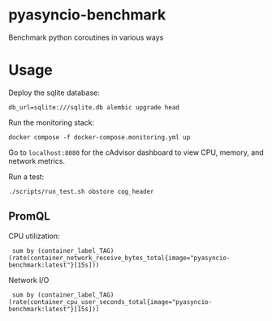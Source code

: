 # pyasyncio-benchmark
Benchmark python coroutines in various ways


# Usage
Deploy the sqlite database:
```shell
db_url=sqlite:///sqlite.db alembic upgrade head
```

Run the monitoring stack:
```shell
docker compose -f docker-compose.monitoring.yml up
```

Go to `localhost:8080` for the cAdvisor dashboard to view CPU, memory, and network metrics.


Run a test:
```shell
./scripts/run_test.sh obstore cog_header
```

## PromQL

CPU utilization:
```
 sum by (container_label_TAG) (rate(container_network_receive_bytes_total{image="pyasyncio-benchmark:latest"}[15s]))
```

Network I/O
```
 sum by (container_label_TAG) (rate(container_cpu_user_seconds_total{image="pyasyncio-benchmark:latest"}[15s]))
```